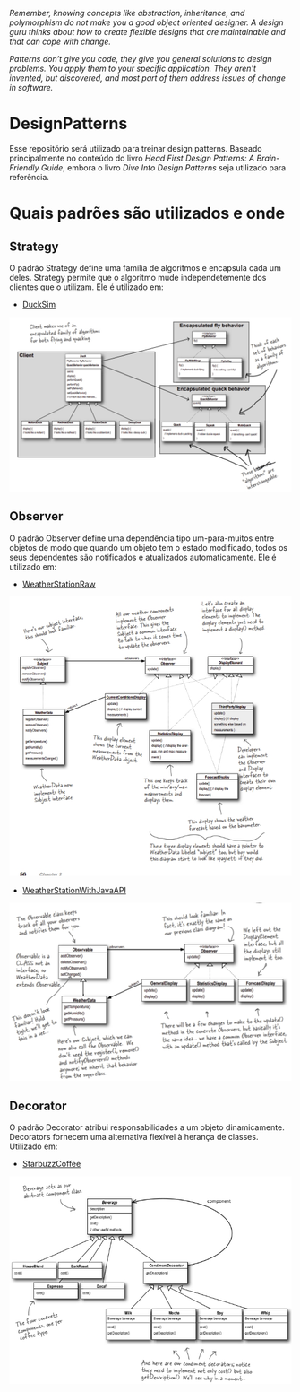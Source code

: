 _Remember, knowing concepts like abstraction, inheritance, and polymorphism do not make you a good object oriented designer. A design guru thinks about how to create flexible designs that are maintainable and that can cope with change._

_Patterns don’t give you code, they give you general solutions to design problems. You apply them to your specific application. They aren't invented, but discovered, and most part of them address issues of change in software._

# DesignPatterns
Esse repositório será utilizado para treinar design patterns. Baseado principalmente no conteúdo do livro _Head First Design Patterns: A Brain-Friendly Guide_, embora o livro _Dive Into Design Patterns_ seja utilizado para referência.

# Quais padrões são utilizados e onde
## Strategy
O padrão Strategy define uma família de algoritmos e encapsula cada um deles. Strategy permite que o algoritmo mude independetemente dos clientes que o utilizam. Ele é utilizado em:
- [DuckSim](/code/DuckSim/MiniDuckSimulator.java)

![img](/code/DuckSim/finalresult.jpg)

## Observer
O padrão Observer define uma dependência tipo um-para-muitos entre objetos de modo que quando um objeto tem o estado modificado, todos os seus dependentes são notificados e atualizados automaticamente. Ele é utilizado em:
- [WeatherStationRaw](/code/WeatherStationRaw/WeatherStation.java)

![img](/code/WeatherStationRaw/raw_finalresult.jpg)

- [WeatherStationWithJavaAPI](/code/WeatherStationWithJavaAPI/WeatherStation.java)

![img](/code/WeatherStationWithJavaAPI/api_finalresult.jpg)

## Decorator
O padrão Decorator atribui responsabilidades a um objeto dinamicamente. Decorators fornecem uma alternativa flexível à herança de classes. Utilizado em:
- [StarbuzzCoffee](/code/StarbuzzCoffe/StarbuzzCoffe.java)

![img](/code/StarbuzzCoffe/beverages.jpg)

